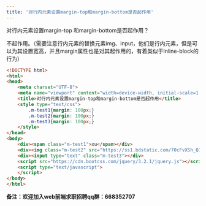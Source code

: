 ```yaml
---
title: '对行内元素设置margin-top和margin-bottom是否起作用'
---   
```

对行内元素设置margin-top 和margin-bottom是否起作用？

不起作用。（需要注意行内元素的替换元素img、input，他们是行内元素，但是可以为其设置宽高，并且margin属性也是对其起作用的，有着类似于Inline-block的行为）

```html
<!DOCTYPE html>          
<html>          
<head>          
    <meta charset="UTF-8">      
    <meta name="viewport" content="width=device-width, initial-scale=1.0, minimum-scale=1.0, maximum-scale=1.0, user-scalable=no">    
    <title>对行内元素设置margin-top和margin-bottom是否起作用</title>        
    <style type="text/css">  
        .m-test1{margin: 100px;}
        .m-test2{margin: 100px;}
        .m-test3{margin: 100px;}
    </style>        
</head>          
<body>  
    <div><span class="m-test1">xu</span></div>
    <div><img class="m-test2" src="https://ss1.bdstatic.com/70cFvXSh_Q1YnxGkpoWK1HF6hhy/it/u=3240464600,3985442193&fm=27&gp=0.jpg"></div>
    <div><input type="text" class="m-test3"></div>
    <script src="https://cdn.bootcss.com/jquery/3.2.1/jquery.js"></script>   
    <script type="text/javascript">
    </script>
</body>          
</html>
```
****备注**：欢迎加入web前端求职招聘qq群：**668352707****